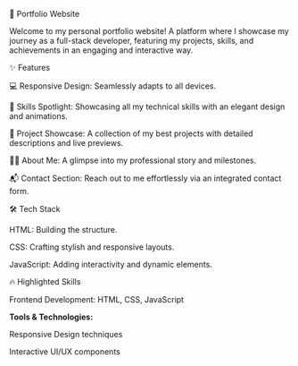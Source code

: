 🌟 Portfolio Website

Welcome to my personal portfolio website! A platform where I showcase my journey as a full-stack developer, featuring my projects, skills, and achievements in an engaging and interactive way.

✨ Features

💻 Responsive Design: Seamlessly adapts to all devices.

🚀 Skills Spotlight: Showcasing all my technical skills with an elegant design and animations.

📂 Project Showcase: A collection of my best projects with detailed descriptions and live previews.

👩‍💻 About Me: A glimpse into my professional story and milestones.

📬 Contact Section: Reach out to me effortlessly via an integrated contact form.

🛠️ Tech Stack

HTML: Building the structure.

CSS: Crafting stylish and responsive layouts.

JavaScript: Adding interactivity and dynamic elements.

🔥 Highlighted Skills

Frontend Development: HTML, CSS, JavaScript

**Tools & Technologies:**

Responsive Design techniques

Interactive UI/UX components
